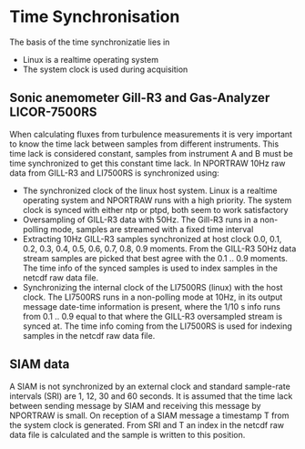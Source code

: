 # Time Synchronisation
The basis of the time synchronizatie lies in
* Linux is a realtime operating system
* The system clock is used during acquisition
## Sonic anemometer Gill-R3 and Gas-Analyzer LICOR-7500RS
When calculating fluxes from turbulence measurements it is very important to know the time lack between samples from different instruments.  This time lack is considered constant, samples from instrument A and B must be time synchronized to get this constant time lack. In NPORTRAW 10Hz raw data from GILL-R3 and LI7500RS is synchronized using:
* The synchronized clock of the linux host system.
Linux is a realtime operating system and NPORTRAW runs with a high priority. The system clock is synced with either ntp or ptpd, both seem to work satisfactory
* Oversampling of GILL-R3 data with 50Hz.
The Gill-R3 runs in a non-polling mode, samples are streamed with a fixed time interval
* Extracting 10Hz GILL-R3 samples synchronized at host clock 0.0, 0.1, 0.2, 0.3, 0.4, 0.5, 0.6, 0.7, 0.8, 0.9 moments.
From the GILL-R3 50Hz data stream samples are picked that best agree with the 0.1 .. 0.9 moments. The time info of the synced samples is used to index samples in the netcdf raw data file. 
* Synchronizing the internal clock of the LI7500RS (linux) with the host clock.
The LI7500RS runs in a non-polling mode at 10Hz, in its output message date-time information is present, where the 1/10 s info runs from 0.1 .. 0.9 equal to that where the GILL-R3 oversampled stream is synced at. The time info coming from the LI7500RS is used for indexing samples in the netcdf raw data file.
## SIAM data
A SIAM is not synchronized by an external clock and standard sample-rate intervals (SRI) are 1, 12, 30 and 60 seconds. It is assumed that the time lack between sending message by SIAM and receiving this message by NPORTRAW is small. On reception of a SIAM message a timestamp T from the system clock is generated. From SRI and T an index in the netcdf raw data file is calculated and the sample is written to this position.  
